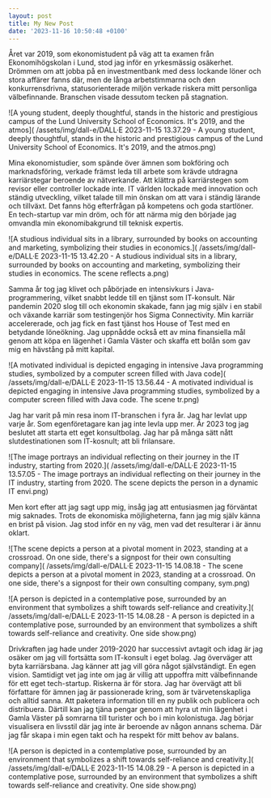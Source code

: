 ```yaml
---
layout: post
title: My New Post
date: '2023-11-16 10:50:48 +0100'
---
```


Året var 2019, som ekonomistudent på väg att ta examen från Ekonomihögskolan i Lund, stod jag inför
en yrkesmässig osäkerhet. Drömmen om att jobba på en investmentbank med dess lockande löner och
stora affärer fanns där, men de långa arbetstimmarna och den konkurrensdrivna, statusorienterade
miljön verkade riskera mitt personliga välbefinnande. Branschen visade dessutom tecken på stagnation.

![A young student, deeply thoughtful, stands in the historic and prestigious campus of the
Lund University School of Economics. It's 2019, and the atmos](
    /assets/img/dall-e/DALL·E 2023-11-15 13.37.29 - A young student, deeply thoughtful, stands in the historic and prestigious campus of the Lund University School of Economics. It's 2019, and the atmos.png)

Mina ekonomistudier, som spände över ämnen som bokföring och marknadsföring, verkade främst leda
till arbete som krävde utdragna karriärstegar beroende av nätverkande. Att klättra på karriärstegen
som revisor eller controller lockade inte. IT världen lockade med innovation och ständig utveckling,
vilket talade till min önskan om att vara i ständig lärande och tillväxt. Det fanns hög efterfrågan
på kompetens och goda startlöner. En tech-startup var min dröm, och för att närma mig den började
jag omvandla min ekonomibakgrund till teknisk expertis.

![A studious individual sits in a library, surrounded by books on accounting and marketing,
symbolizing their studies in economics.](
    /assets/img/dall-e/DALL·E 2023-11-15 13.42.20 - A studious individual sits in a library, surrounded by books on accounting and marketing, symbolizing their studies in economics. The scene reflects a.png)

Samma år tog jag klivet och påbörjade en intensivkurs i Java-programmering, vilket snabbt ledde till
en tjänst som IT-konsult. När pandemin 2020 slog till och ekonomin skakade, fann jag mig själv i en
stabil och växande karriär som testingenjör hos Sigma Connectivity. Min karriär accelererade, och
jag fick en fast tjänst hos House of Test med en betydande löneökning. Jag uppnådde också ett av
mina finansiella mål genom att köpa en lägenhet i Gamla Väster och skaffa ett bolån som gav mig en
hävstång på mitt kapital.

![A motivated individual is depicted engaging in intensive Java programming studies,
symbolized by a computer screen filled with Java code](
    /assets/img/dall-e/DALL·E 2023-11-15 13.56.44 - A motivated individual is depicted engaging in intensive Java programming studies, symbolized by a computer screen filled with Java code. The scene tr.png)

Jag har varit på min resa inom IT-branschen i fyra år. Jag har levlat upp varje år. Som
egenföretagare kan jag inte levla upp mer. År 2023 tog jag beslutet att starta ett eget konsultbolag.
Jag har på många sätt nått slutdestinationen som IT-kosnult; att bli frilansare.

![The image portrays an individual reflecting on their journey in the IT industry, starting from 2020.](
    /assets/img/dall-e/DALL·E 2023-11-15 13.57.05 - The image portrays an individual reflecting on their journey in the IT industry, starting from 2020. The scene depicts the person in a dynamic IT envi.png)

Men kort efter att jag sagt upp mig, insåg jag att entusiasmen jag förväntat mig saknades.
Trots de ekonomiska möjligheterna, fann jag mig själv känna en brist på vision.
Jag stod inför en ny väg, men vad det resulterar i är ännu oklart.

![The scene depicts a person at a pivotal moment in 2023, standing at a crossroad. On one side,
there's a signpost for their own consulting company](
    /assets/img/dall-e/DALL·E 2023-11-15 14.08.18 - The scene depicts a person at a pivotal moment in 2023, standing at a crossroad. On one side, there's a signpost for their own consulting company, sym.png)

![A person is depicted in a contemplative pose, surrounded by an environment that symbolizes a shift towards self-reliance and creativity.](
    /assets/img/dall-e/DALL·E 2023-11-15 14.08.28 - A person is depicted in a contemplative pose, surrounded by an environment that symbolizes a shift towards self-reliance and creativity. One side show.png)

Drivkraften jag hade under 2019-2020 har successivt avtagit och idag är jag osäker om jag vill fortsätta som IT-konsult i eget bolag. Jag överväger att byta karriärsbana. Jag känner att jag vill göra något självständigt. En egen vision. Samtidigt vet jag inte om jag är villig att uppoffra mitt välbefinnande för ett eget tech-startup. Riskerna är för stora. Jag har övervägt att bli författare för ämnen jag är passionerade kring, som är tvärvetenskapliga och alltid sanna. Att paketera information till en ny publik och publicera och distribuera. Därtill kan jag tjäna pengar genom att hyra ut min lägenhet i Gamla Väster på somrarna till turister och bo i min kolonistuga. Jag börjar visualisera en livsstil där jag inte är beroende av någon annans schema. Där jag får skapa i min egen takt och ha respekt för mitt behov av balans.

![A person is depicted in a contemplative pose, surrounded by an environment that symbolizes a shift towards self-reliance and creativity.](
    /assets/img/dall-e/DALL·E 2023-11-15 14.08.29 - A person is depicted in a contemplative pose, surrounded by an environment that symbolizes a shift towards self-reliance and creativity. One side show.png)